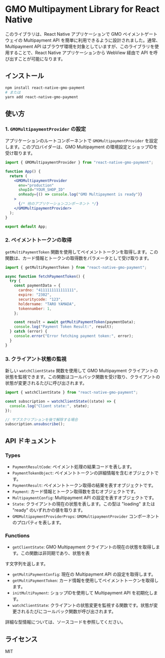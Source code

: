 # GMO Multipayment Library for React Native

このライブラリは、React Native アプリケーションで GMO ペイメントゲートウェイの Multipayment API を簡単に利用できるように設計されました。通常、Multipayment API はブラウザ環境を対象としていますが、このライブラリを使用することで、React Native アプリケーションから WebView 経由で API を呼び出すことが可能になります。

## インストール

```bash
npm install react-native-gmo-payment
# または
yarn add react-native-gmo-payment
```

## 使い方

### 1. `GMOMultipaymentProvider` の設定

アプリケーションのルートコンポーネントで `GMOMultipaymentProvider` を設定します。このプロバイダーは、GMO Multipayment の環境設定とショップIDを受け取ります。

```jsx
import { GMOMultipaymentProvider } from "react-native-gmo-payment";

function App() {
  return (
    <GMOMultipaymentProvider
      env="production"
      shopId="YOUR_SHOP_ID"
      onReady={() => console.log("GMO Multipayment is ready")}
    >
      {/* 他のアプリケーションコンポーネント */}
    </GMOMultipaymentProvider>
  );
}

export default App;
```

### 2. ペイメントトークンの取得

`getMultiPaymentToken` 関数を使用してペイメントトークンを取得します。この関数は、カード情報とトークンの取得数をパラメータとして受け取ります。

```jsx
import { getMultiPaymentToken } from "react-native-gmo-payment";

async function fetchPaymentToken() {
  try {
    const paymentData = {
      cardno: "4111111111111111",
      expire: "2302",
      securitycode: "123",
      holdername: "TARO YAMADA",
      tokennumber: 1,
    };

    const result = await getMultiPaymentToken(paymentData);
    console.log("Payment Token Result:", result);
  } catch (error) {
    console.error("Error fetching payment token:", error);
  }
}
```

### 3. クライアント状態の監視

新しい `watchClientState` 関数を使用して GMO Multipayment クライアントの状態を監視できます。この関数はコールバック関数を受け取り、クライアントの状態が変更されるたびに呼び出されます。

```jsx
import { watchClientState } from "react-native-gmo-payment";

const subscription = watchClientState((state) => {
  console.log("Client state:", state);
});

// サブスクリプションを後で解除する場合
subscription.unsubscribe();
```

## API ドキュメント

### Types

- `PaymentResultCode`: ペイメント処理の結果コードを表します。
- `PaymentTokenObject`: ペイメントトークンの詳細情報を含むオブジェクトです。
- `PaymentResult`: ペイメントトークン取得の結果を表すオブジェクトです。
- `Payment`: カード情報とトークン取得数を含むオブジェクトです。
- `MultipaymentConfig`: Multipayment API の設定を表すオブジェクトです。
- `State`: クライアントの現在の状態を表します。この型は "loading" または "ready" のいずれかの値を取ります。
- `GMOMultipaymentProviderProps`: `GMOMultipaymentProvider` コンポーネントのプロパティを表します。

### Functions

- `getClientState`: GMO Multipayment クライアントの現在の状態を取得します。この関数は非同期であり、状態を表

す文字列を返します。

- `getMultiPaymentConfig`: 現在の Multipayment API の設定を取得します。
- `getMultiPaymentToken`: カード情報を使用してペイメントトークンを取得します。
- `initMultiPayment`: ショップIDを使用して Multipayment API を初期化します。
- `watchClientState`: クライアントの状態変更を監視する関数です。状態が変更されるたびにコールバック関数が呼び出されます。

詳細な型情報については、ソースコードを参照してください。

## ライセンス

MIT
